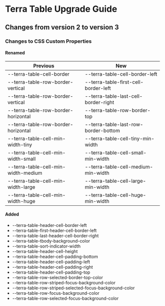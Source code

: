 # Terra Table Upgrade Guide

## Changes from version 2 to version 3

### Changes to CSS Custom Properties

#### Renamed
| Previous | New |
|-|-|
| --terra-table-cell-border | --terra-table-cell-border-left |
| --terra-table-row-border-vertical | --terra-table-first-cell-border-left |
| --terra-table-row-border-vertical | --terra-table-last-cell-border-right |
| --terra-table-row-border-horizontal | --terra-table-row-border-top |
| --terra-table-row-border-horizontal | --terra-table-last-row-border-bottom |
| --terra-table-cell-min-width-tiny | --terra-table-cell-tiny-min-width |
| --terra-table-cell-min-width-small | --terra-table-cell-small-min-width |
| --terra-table-cell-min-width-medium | --terra-table-cell-medium-min-width |
| --terra-table-cell-min-width-large | --terra-table-cell-large-min-width |
| --terra-table-cell-min-width-huge | --terra-table-cell-huge-min-width |

#### Added
* --terra-table-header-cell-border-left
* --terra-table-first-header-cell-border-left
* --terra-table-last-header-cell-border-right
* --terra-table-tbody-background-color
* --terra-table-sort-indicator-width
* --terra-table-header-cell-height
* --terra-table-header-cell-padding-bottom
* --terra-table-header-cell-padding-left
* --terra-table-header-cell-padding-right
* --terra-table-header-cell-padding-top
* --terra-table-row-selected-border-top-color
* --terra-table-row-striped-focus-background-color
* --terra-table-row-striped-selected-focus-background-color
* --terra-table-row-focus-background-color
* --terra-table-row-selected-focus-background-color
